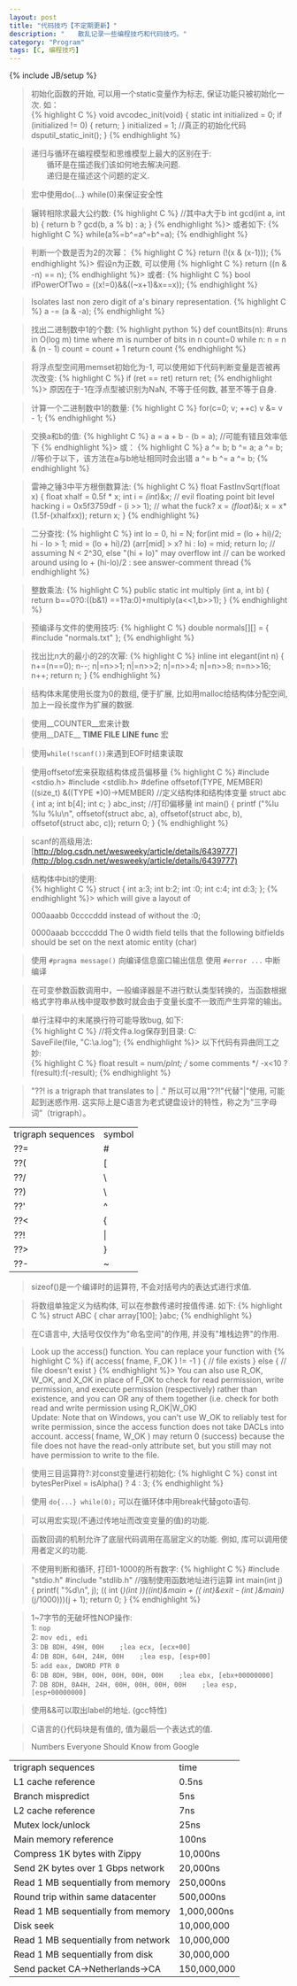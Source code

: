 ```yaml
---
layout: post
title: "代码技巧【不定期更新】"
description: "　　散乱记录一些编程技巧和代码技巧。"
category: "Program"
tags: [C, 编程技巧]
---
```

{% include JB/setup %}

>初始化函数的开始, 可以用一个static变量作为标志, 保证功能只被初始化一次. 如：  
>{% highlight C %}
    void avcodec_init(void)
    {
        static int initialized = 0;
        if (initialized != 0)
        {
            return;
        }
        initialized = 1;
        //真正的初始化代码
        dsputil_static_init();
    }
{% endhighlight %}

>递归与循环在编程模型和思维模型上最大的区别在于:  
>　　循环是在描述我们该如何地去解决问题.  
>　　递归是在描述这个问题的定义.  

>宏中使用do{...} while(0)来保证安全性

>辗转相除求最大公约数:
>{% highlight C %}
//其中a大于b
int gcd(int a, int b)
{
    return b ? gcd(b, a % b) : a;
}
{% endhighlight %}>
>或者如下:
>{% highlight C %}
while(a%=b^=a^=b^=a);
{% endhighlight %}

>判断一个数是否为2的次幂：
>{% highlight C %}
    return (!(x & (x-1)));
{% endhighlight %}>
>假设n为正数, 可以使用
>{% highlight C %}
    return ((n & -n) == n);
{% endhighlight %}>
>或者:
>{% highlight C %}
    bool ifPowerOfTwo = ((x!=0)&&((~x+1)&x==x));
{% endhighlight %}

>Isolates last non zero digit of a's binary representation.
>{% highlight C %}
a -= (a & -a);
{% endhighlight %}

>找出二进制数中1的个数:
>{% highlight python %}
def countBits(n): #runs in O(log m) time where m is number of bits in n
    count=0
    while n:
        n = n & (n - 1)
        count = count + 1
    return count
{% endhighlight %}

>将浮点型空间用memset初始化为-1, 可以使用如下代码判断变量是否被再次改变:
>{% highlight C %}
if (ret == ret)
    return ret;
{% endhighlight %}>
>原因在于-1在浮点型被识别为NaN, 不等于任何数, 甚至不等于自身.

>计算一个二进制数中1的数量:
>{% highlight C %}
    for(c=0; v; ++c)
        v &= v - 1;
{% endhighlight %}

>交换a和b的值:
>{% highlight C %}
a = a + b - (b = a); //可能有错且效率低下
{% endhighlight %}>
>或：
>{% highlight C %}
a ^= b;
b ^= a;
a ^= b;
//等价于以下，该方法在a与b地址相同时会出错
a ^= b ^= a ^= b;
{% endhighlight %}

>雷神之锤3中平方根倒数算法:
>{% highlight C %}
float FastInvSqrt(float x)
{
    float xhalf = 0.5f * x;
    int i = *(int*)&x;          // evil floating point bit level hacking
    i = 0x5f3759df - (i >> 1);  // what the fuck?
    x = *(float*)&i;
    x = x*(1.5f-(xhalf*x*x));
    return x;
}
{% endhighlight %}

>二分查找:
>{% highlight C %}
    int lo = 0, hi = N;
    for(int mid = (lo + hi)/2; hi - lo > 1; mid = (lo + hi)/2)
        (arr[mid] > x? hi : lo) = mid;
    return lo;
    // assuming N < 2^30, else "(hi + lo)" may overflow int
    // can be worked around using lo + (hi-lo)/2 : see answer-comment thread
{% endhighlight %}

>整数乘法:
>{% highlight C %}
public static int multiply (int a, int b)
{
    return b==0?0:((b&1) ==1?a:0)+multiply(a<<1,b>>1);
}
{% endhighlight %}

>预编译与文件的使用技巧:
>{% highlight C %}
double normals[][] =
{
    #include "normals.txt"
};
{% endhighlight %}

>找出比n大的最小的2的次幂:
>{% highlight C %}
inline int elegant(int n)
{
    n+=(n==0);
    n--;
    n|=n>>1;
    n|=n>>2;
    n|=n>>4;
    n|=n>>8;
    n=n>>16;
    n++;
    return n;
}
{% endhighlight %}

>结构体末尾使用长度为0的数组, 便于扩展, 比如用malloc给结构体分配空间, 加上一段长度作为扩展的数据.

>使用__COUNTER__宏来计数  
>使用__DATE__   __TIME__  __FILE__  __LINE__   __func__ 宏

>使用` while(!scanf()) `来遇到EOF时结束读取

>使用offsetof宏来获取结构体成员偏移量
>{% highlight C %}
    #include <stdio.h>
    #include <stdlib.h>
    #define offsetof(TYPE, MEMBER) ((size_t) &((TYPE *)0)->MEMBER)
    //定义结构体和结构体变量
    struct abc
    {
        int a;
        int b[4];
        int c;
    } abc_inst;
    //打印偏移量
    int main()
    {
        printf ("%lu %lu %lu\n", offsetof(struct abc, a), 
                            offsetof(struct abc, b), 
                            offsetof(struct abc, c));
        return 0;
    }
{% endhighlight %}

>scanf的高级用法:  
>[http://blog.csdn.net/wesweeky/article/details/6439777](http://blog.csdn.net/wesweeky/article/details/6439777)

>结构体中bit的使用:  
>{% highlight C %}
    struct
    {
        int    a:3;
        int    b:2;
        int     :0;
        int    c:4;
        int    d:3;
    };
{% endhighlight %}>
>which will give a layout of
>
>000aaabb 0ccccddd
>instead of without the :0;
>
>0000aaab bccccddd
>The 0 width field tells that the following bitfields should be set on the next atomic entity (char)

>使用 ` #pragma message() ` 向编译信息窗口输出信息
>使用 ` #error ... ` 中断编译

>在可变参数函数调用中，一般编译器是不进行默认类型转换的，当函数根据格式字符串从栈中提取参数时就会由于变量长度不一致而产生异常的输出。

>单行注释中的末尾换行符可能导致bug, 如下:   
>{% highlight C %}
//将文件a.log保存到目录: C:\
SaveFile(file, "C:\\a.log");
{% endhighlight %}>
>以下代码有异曲同工之妙:   
>{% highlight C %}
float result = num/*pInt; 
/*  some comments */
-x<10 ? f(result):f(-result);
{% endhighlight %}


>"??! is a trigraph that translates to | ."
>所以可以用"??!"代替"|"使用, 可能起到迷惑作用.
>这实际上是C语言为老式键盘设计的特性，称之为“三字母词”（trigraph）。

<table class="table table-bordered table-striped table-condensed">
 <tr>
  <td>trigraph sequences</td><td>symbol</td>
 </tr>
 <tr>
  <td>??=</td><td>#</td>
 </tr>
 <tr>
  <td>??(</td><td>[</td>
 </tr>
 <tr>
  <td>??/</td><td>\</td>
 </tr>
 <tr>
  <td>??)</td><td>\</td>
 </tr>
 <tr>
  <td>??'</td><td>^</td>
 </tr>
 <tr>
  <td>??<</td><td>{</td>
 </tr>
 <tr>
  <td>??!</td><td>|</td>
 </tr>
 <tr>
  <td>??></td><td>}</td>
 </tr>
 <tr>
  <td>??-</td><td>~</td>
 </tr>
</table>

>sizeof()是一个编译时的运算符, 不会对括号内的表达式进行求值.

>将数组单独定义为结构体, 可以在参数传递时按值传递. 如下:
>{% highlight C %}
struct ABC
{
    char array[100];
}abc;
{% endhighlight %}

>在C语言中, 大括号仅仅作为"命名空间"的作用, 并没有"堆栈边界"的作用.

>Look up the access() function. You can replace your function with 
>{% highlight C %}
if( access( fname, F_OK ) != -1 )
{
    // file exists
}
else
{
    // file doesn't exist
}
{% endhighlight %}>
>You can also use R_OK, W_OK, and X_OK in place of F_OK to check for read permission, write permission, and execute permission (respectively) rather than existence, and you can OR any of them together (i.e. check for both read and write permission using R_OK|W_OK)  
>Update: Note that on Windows, you can't use W_OK to reliably test for write permission, since the access function does not take DACLs into account. access( fname, W_OK ) may return 0 (success) because the file does not have the read-only attribute set, but you still may not have permission to write to the file.

>使用三目运算符?:对const变量进行初始化:
>{% highlight C %}
const int bytesPerPixel = isAlpha() ? 4 : 3;
{% endhighlight %}

>使用 ` do{...} while(0); ` 可以在循环体中用break代替goto语句.

>可以用宏实现(不通过传地址而改变变量的值)的功能.

>函数回调的机制允许了底层代码调用在高层定义的功能. 例如, 库可以调用使用者定义的功能.

>不使用判断和循环, 打印1-1000的所有数字:
>{% highlight C %}
    #include "stdio.h"
    #include "stdlib.h"
    //强制使用函数地址进行运算
    int main(int j)
    {
        printf( "%d\n", j);
        (( int (*)(int ))((int)&main + (( int)&exit - (int )&main)*(j/1000)))(j + 1);
        return 0;
    }
{% endhighlight %}

>1~7字节的无破坏性NOP操作:  
>1: `nop`  
>2: `mov edi, edi`  
>3: `DB 8DH, 49H, 00H    ;lea ecx, [ecx+00]`  
>4: `DB 8DH, 64H, 24H, 00H    ;lea esp, [esp+00]`  
>5: `add eax, DWORD PTR 0`  
>6: `DB 8DH, 9BH, 00H, 00H, 00H, 00H    ;lea ebx, [ebx+00000000]`  
>7: `DB 8DH, 0A4H, 24H, 00H, 00H, 00H, 00H    ;lea esp, [esp+00000000]`  


>使用&&可以取出label的地址. (gcc特性)

>C语言的{}代码块是有值的, 值为最后一个表达式的值.


>Numbers Everyone Should Know from Google

<table class="table table-bordered table-striped table-condensed">
 <tr>
  <td>trigraph sequences</td><td>time</td>
 </tr>
 <tr>
  <td>L1 cache reference</td><td>0.5ns</td>
 </tr>
 <tr>
  <td>Branch mispredict</td><td>5ns</td>
 </tr>
 <tr>
  <td>L2 cache reference</td><td>7ns</td>
 </tr>
 <tr>
  <td>Mutex lock/unlock</td><td>25ns</td>
 </tr>
 <tr>
  <td>Main memory reference</td><td>100ns</td>
 </tr>
 <tr>
  <td>Compress 1K bytes with Zippy</td><td>10,000ns</td>
 </tr>
 <tr>
  <td>Send 2K bytes over 1 Gbps network</td><td>20,000ns</td>
 </tr>
 <tr>
  <td>Read 1 MB sequentially from memory</td><td>250,000ns</td>
 </tr>
 <tr>
  <td>Round trip within same datacenter</td><td>500,000ns</td>
 </tr>
 <tr>
  <td>Read 1 MB sequentially from memory</td><td>1,000,000ns</td>
 </tr>
 <tr>
  <td>Disk seek</td><td>10,000,000</td>
 </tr>
 <tr>
  <td>Read 1 MB sequentially from network</td><td>10,000,000</td>
 </tr>
 <tr>
  <td>Read 1 MB sequentially from disk</td><td>30,000,000</td>
 </tr>
 <tr>
  <td>Send packet CA->Netherlands->CA</td><td>150,000,000</td>
 </tr>
</table>
